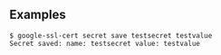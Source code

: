## Examples

    $ google-ssl-cert secret save testsecret testvalue
    Secret saved: name: testsecret value: testvalue